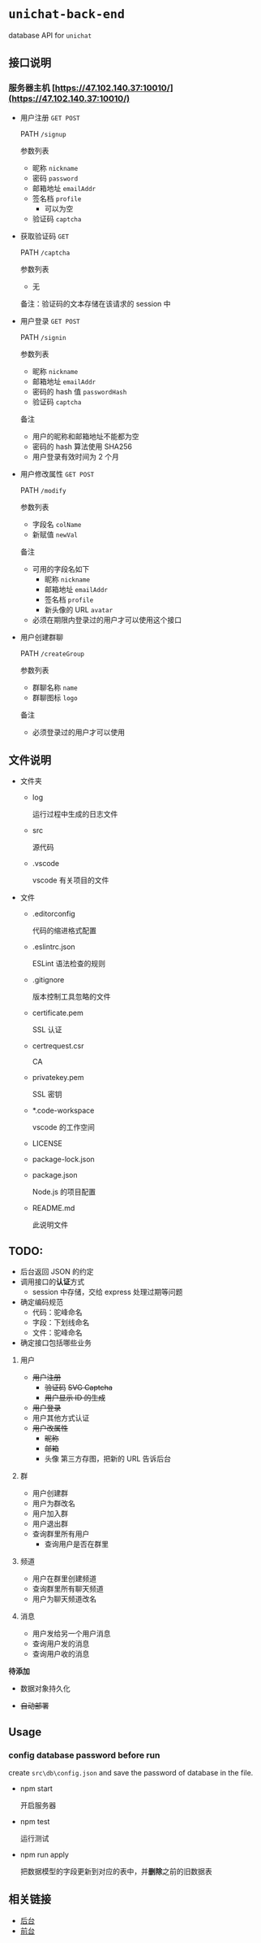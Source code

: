 # `unichat-back-end`

database API for `unichat`

## 接口说明

### 服务器主机 [https://47.102.140.37:10010/](https://47.102.140.37:10010/)

-   用户注册 `GET POST`

    PATH `/signup`

    参数列表

    -   昵称 `nickname`
    -   密码 `password`
    -   邮箱地址 `emailAddr`
    -   签名档 `profile`
        -   可以为空
    -   验证码 `captcha`

-   获取验证码 `GET`

    PATH `/captcha`

    参数列表

    -   无

    备注：验证码的文本存储在该请求的 session 中

-   用户登录 `GET POST`

    PATH `/signin`

    参数列表

    -   昵称 `nickname`
    -   邮箱地址 `emailAddr`
    -   密码的 hash 值 `passwordHash`
    -   验证码 `captcha`

    备注

    -   用户的昵称和邮箱地址不能都为空
    -   密码的 hash 算法使用 SHA256
    -   用户登录有效时间为 2 个月

-   用户修改属性 `GET POST`

    PATH `/modify`

    参数列表

    -   字段名 `colName`
    -   新赋值 `newVal`

    备注

    -   可用的字段名如下
        -   昵称 `nickname`
        -   邮箱地址 `emailAddr`
        -   签名档 `profile`
        -   新头像的 URL `avatar`
    -   必须在期限内登录过的用户才可以使用这个接口

-   用户创建群聊

    PATH `/createGroup`

    参数列表

    -   群聊名称 `name`
    -   群聊图标 `logo`

    备注

    -   必须登录过的用户才可以使用

## 文件说明

-   文件夹

    -   log

        运行过程中生成的日志文件

    -   src

        源代码

    -   .vscode

        vscode 有关项目的文件

-   文件

    -   .editorconfig

        代码的缩进格式配置

    -   .eslintrc.json

        ESLint 语法检查的规则

    -   .gitignore

        版本控制工具忽略的文件

    -   certificate.pem

        SSL 认证

    -   certrequest.csr

        CA

    -   privatekey.pem

        SSL 密钥

    -   \*.code-workspace

        vscode 的工作空间

    -   LICENSE
    -   package-lock.json
    -   package.json

        Node.js 的项目配置

    -   README.md

        此说明文件

## TODO:

-   后台返回 JSON 的约定
-   调用接口的**认证**方式
    -   session 中存储，交给 express 处理过期等问题
-   确定编码规范
    -   代码：驼峰命名
    -   字段：下划线命名
    -   文件：驼峰命名
-   确定接口包括哪些业务

1.  用户
    -   ~~用户注册~~
        -   ~~验证码~~
            ~~SVG Captcha~~
        -   ~~用户显示 ID 的生成~~
    -   ~~用户登录~~
    -   用户其他方式认证
    -   ~~用户改属性~~
        -   ~~昵称~~
        -   ~~邮箱~~
        -   头像
            第三方存图，把新的 URL 告诉后台
2.  群
    -   用户创建群
    -   用户为群改名
    -   用户加入群
    -   用户退出群
    -   查询群里所有用户
        -   查询用户是否在群里
3.  频道
    -   用户在群里创建频道
    -   查询群里所有聊天频道
    -   用户为聊天频道改名
4.  消息

    -   用户发给另一个用户消息
    -   查询用户发的消息
    -   查询用户收的消息

**待添加**

-   数据对象持久化

-   ~~自动部署~~

## Usage

### config database password before run

create `src\db\config.json` and save the password of database in the file.

-   npm start

    开启服务器

-   npm test

    运行测试

-   npm run apply

    把数据模型的字段更新到对应的表中，并**删除**之前的旧数据表

## 相关链接

-   [后台](https://github.com/OhnkytaBlabdey/unichat-back-end)
-   [前台](https://github.com/NeWive/UniChatFrontEnd)
